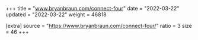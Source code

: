 +++
title = "www.bryanbraun.com/connect-four"
date = "2022-03-22"
updated = "2022-03-22"
weight = 46818

[extra]
source = "https://www.bryanbraun.com/connect-four/"
ratio = 3
size = 46
+++
